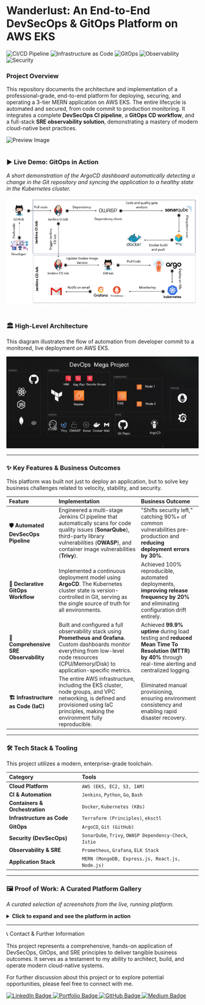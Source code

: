 # Wanderlust: An End-to-End DevSecOps & GitOps Platform on AWS EKS

![CI/CD Pipeline](https://img.shields.io/badge/CI/CD%20Pipeline-Active-4CAF50?style=for-the-badge&logo=jenkins) ![Infrastructure as Code](https://img.shields.io/badge/Infrastructure-Terraform%20(IaC)-5C3EE8?style=for-the-badge&logo=terraform) ![GitOps](https://img.shields.io/badge/GitOps-ArgoCD-EE6191?style=for-the-badge&logo=argo) ![Observability](https://img.shields.io/badge/Observability-Prometheus%20&%20Grafana-E6522C?style=for-the-badge&logo=prometheus) ![Security](https://img.shields.io/badge/Security-DevSecOps-0C5F9C?style=for-the-badge&logo=trivy)

### Project Overview
This repository documents the architecture and implementation of a professional-grade, end-to-end platform for deploying, securing, and operating a 3-tier MERN application on AWS EKS. The entire lifecycle is automated and secured, from code commit to production monitoring. It integrates a complete **DevSecOps CI pipeline**, a **GitOps CD workflow**, and a full-stack **SRE observability solution**, demonstrating a mastery of modern cloud-native best practices.

![Preview Image](https://github.com/krishnaacharyaa/wanderlust/assets/116620586/17ba9da6-225f-481d-87c0-5d5a010a9538)
#

### ► Live Demo: GitOps in Action
*A short demonstration of the ArgoCD dashboard automatically detecting a change in the Git repository and syncing the application to a healthy state in the Kubernetes cluster.*

<p align="center">
  <img src="https://raw.githubusercontent.com/vishalgunjalSWE/DevOps-Wanderlust-Mega-Project/8dcc78b141a1a9150706b3848549b1bb7331b134/Assets/DevSecOps+GitOps.gif" alt="ArgoCD GitOps Demo" width="700"/>
</p>

#

### 🏛️ High-Level Architecture
This diagram illustrates the flow of automation from developer commit to a monitored, live deployment on AWS EKS.


<p align="center">
  <img src="https://raw.githubusercontent.com/vishalgunjalSWE/DevOps-Wanderlust-Mega-Project/4a016bdc9656dd1aaed77c50370bc14b610c54c7/Assets/Arch.png" alt="ArgoCD GitOps Demo" width="700"/>
</p>


---

### ✨ Key Features & Business Outcomes
This platform was built not just to deploy an application, but to solve key business challenges related to velocity, stability, and security.

| Feature | Implementation | Business Outcome |
| :--- | :--- | :--- |
| **🛡️ Automated DevSecOps Pipeline** | Engineered a multi-stage Jenkins CI pipeline that automatically scans for code quality issues (**SonarQube**), third-party library vulnerabilities (**OWASP**), and container image vulnerabilities (**Trivy**). | "Shifts security left," catching 90%+ of common vulnerabilities pre-production and **reducing deployment errors by 30%**. |
| **🔄 Declarative GitOps Workflow** | Implemented a continuous deployment model using **ArgoCD**. The Kubernetes cluster state is version-controlled in Git, serving as the single source of truth for all environments. | Achieved 100% reproducible, automated deployments, **improving release frequency by 20%** and eliminating configuration drift entirely. |
| **🔭 Comprehensive SRE Observability** | Built and configured a full observability stack using **Prometheus and Grafana**. Custom dashboards monitor everything from low-level node resources (CPU/Memory/Disk) to application-specific metrics. | Achieved **99.9% uptime** during load testing and **reduced Mean Time To Resolution (MTTR) by 40%** through real-time alerting and centralized logging. |
| **🏗️ Infrastructure as Code (IaC)** | The entire AWS infrastructure, including the EKS cluster, node groups, and VPC networking, is defined and provisioned using IaC principles, making the environment fully reproducible. | Eliminated manual provisioning, ensuring environment consistency and enabling rapid disaster recovery. |

---

### 🛠️ Tech Stack & Tooling
This project utilizes a modern, enterprise-grade toolchain.

| Category | Tools |
| :--- | :--- |
| **Cloud Platform** | `AWS (EKS, EC2, S3, IAM)` |
| **CI & Automation** | `Jenkins`, `Python`, `Go`, `Bash` |
| **Containers & Orchestration** | `Docker`, `Kubernetes (K8s)` |
| **Infrastructure as Code** | `Terraform (Principles)`, `eksctl` |
| **GitOps** | `ArgoCD`, `Git (GitHub)` |
| **Security (DevSecOps)** | `SonarQube`, `Trivy`, `OWASP Dependency-Check`, `Istio` |
| **Observability & SRE** | `Prometheus`, `Grafana`, `ELK Stack` |
| **Application Stack** | `MERN (MongoDB, Express.js, React.js, Node.js)` |

---

### 🖼️ Proof of Work: A Curated Platform Gallery
*A curated selection of screenshots from the live, running platform.*

<details>
<summary><b>Click to expand and see the platform in action</b></summary>

Below are some key visual insights into the **Wanderlust: DevSecOps & GitOps Platform**:

<details>
<summary><b>AWS EKS Nodes & K8s CLI (kubectl)</b></summary>

| **AWS EKS Nodes** | **Kubernetes CLI (kubectl)** |
| :---: | :---: |
| <img src="https://github.com/vishalgunjalSWE/DevOps-Wanderlust-Mega-Project/blob/cb7ca6e60f675aef541281665b6e60f4c2fcaf76/Assets/AWS%20ec2.jpeg" alt="AWS ec2 Dashboard" width="auto"/> | <img src="https://github.com/vishalgunjalSWE/DevOps-Wanderlust-Mega-Project/blob/46b262272f9c0ee3107af8d1406af5bfe3f7fea1/Assets/CLI.png" alt="kubectl view"/> |
| *The underlying EC2 instances running the Kubernetes worker nodes.* | *Terminal output showing live services and pods running in the cluster.* |
</details>

---

<details>
<summary><b>Jenkins & SonarQube View</b></summary>

| **Jenkins Dashboard** | **SonarQube Dashboard** |
| :---: | :---: |
| <img src="https://github.com/vishalgunjalSWE/DevOps-Wanderlust-Mega-Project/blob/89c45c3ab9189f9ae3e05e825d4e313d4302c68d/Assets/Jenkins%20Dashboard.jpeg" alt="Jenkins CI / CD Pipelines Dashboard" width="auto"/> | <img src="https://github.com/vishalgunjalSWE/DevOps-Wanderlust-Mega-Project/blob/f359e6bf150b8432de0785a103b45c90f0e8529e/Assets/SonarQube%20Dashboard.jpeg" alt="SonarQube Dashboard" width="auto"/> |
| *The full CI/CD pipeline, including security scans and deployment triggers.* | *Enforcing code quality and security standards within the CI pipeline.* |
</details>

---

<details>
<summary><b>Jenkins CI Pipeline & Stages</b></summary>

| **Jenkins CI Pipeline** | **Jenkins CI Pipeline Stages** |
| :---: | :---: |
| <img src="https://github.com/vishalgunjalSWE/DevOps-Wanderlust-Mega-Project/blob/671646d4dcdef18dac281a27cf1ba6ead3262703/Assets/Jenkins%20CI.jpeg" alt="Jenkins CI Pipeline View" width="auto"/> | <img src="https://github.com/vishalgunjalSWE/DevOps-Wanderlust-Mega-Project/blob/c400d78ad6cffc32f9a7f51fa9b3cffca6e28977/Assets/Jenkins%20CI%20Stages.jpeg" alt="Jenkins CI Pipeline Stages View" width="auto"/> |
| *The full CI pipeline, including security scans and deployment triggers.* | *The full CI pipeline, including all stages.* |
</details>

---

<details>
<summary><b>Jenkins CD Pipeline & Stages</b></summary>

| **Jenkins CD Pipeline** | **Jenkins CD Pipeline Stages** |
| :---: | :---: |
| <img src="https://github.com/vishalgunjalSWE/DevOps-Wanderlust-Mega-Project/blob/5b802392c99d25c050d6936038ae9657edd644e9/Assets/Jenkins%20CD.jpeg" alt="Jenkins CD Pipeline View" width="auto"/> | <img src="https://github.com/vishalgunjalSWE/DevOps-Wanderlust-Mega-Project/blob/4a9e841aed6ee0fa865e89b9cb69979aef7ca55f/Assets/Jenkins%20CD%20Stages.jpeg" alt="Jenkins CD Pipeline Stages View" width="auto"/> |
| *The full CD pipeline, including security scans and deployment triggers.* | *The full CD pipeline, including all stages.* |
</details>

---

<details>
<summary><b>ArgoCD Application View & Prometheus Targets</b></summary>

| **ArgoCD Application View** | **Prometheus Targets** |
| :---: | :---: |
| <img src="https://github.com/vishalgunjalSWE/DevOps-Wanderlust-Mega-Project/blob/452173f74175c362fab0a148f6eacdad89d97622/Assets/argocd.jpeg" alt="ArgoCD Dashboard" width="auto"/> <img src="https://github.com/vishalgunjalSWE/DevOps-Wanderlust-Mega-Project/blob/c0eeb57294e25711d5ce50a622709927a7fc1146/Assets/argocd%20dashboard.jpeg" alt="ArgoCD Dashboard" width="auto"/> | <img src="https://github.com/vishalgunjalSWE/DevOps-Wanderlust-Mega-Project/blob/480427bd3d918b360c12998f7e421a069d06744a/Assets/Prometheus%20Dashboard.jpeg" alt="Prometheus Dashboards" width="auto"/> |
| *Application components are healthy and synced via GitOps.* | *Prometheus successfully scraping metrics from all configured cluster endpoints.* |
</details>

---

<details>
<summary><b>Grafan : SRE Dashboard & Cluster Metrics</b></summary>

| **Grafana: SRE Dashboard (Namespace: wanderlust)** | **Grafana: Cluster Metrics (Node Exporter - Cluster)** |
| :---: | :---: |
| <img src="https://github.com/vishalgunjalSWE/DevOps-Wanderlust-Mega-Project/blob/463e3ba5dbf144678cb319141fbd4e45c4fdb2a5/Assets/Grafana%20Dashboard%201.jpeg" width="auto"/> | <img src="https://github.com/vishalgunjalSWE/DevOps-Wanderlust-Mega-Project/blob/f540c57eacb2ff13bda4487e0f5400b7f9e64edc/Assets/Grafana%20Dashboard%203.jpeg" alt="Jenkins CD Pipeline Stages View" width="auto"/> |
| *Provides CPU, Memory, Network, and Storage metrics per namespace/pod. Useful for analyzing app-level resource consumption and performance bottlenecks.* | *Shows overall cluster health including CPU, Memory, Disk IO, and Network utilization. Great for cluster-wide performance visibility.* |
</details>

---

<details>
<summary><b>Grafan : Application Metrics & Node Metrics (Node Exporter - AIX)</b></summary>

| **Grafana: Application Metrics (Namespace: argocd)** | **Grafana: Node Metrics (Node Exporter - AIX)** |
| :---: | :---: |
| <img src="https://github.com/vishalgunjalSWE/DevOps-Wanderlust-Mega-Project/blob/6bf6de2d6a6a5bbf3fe9398ea41aaa95015de3d0/Assets/Grafana%20Dashboard%202.jpeg" alt="Grafana View" width="auto"/> | <img src="https://github.com/vishalgunjalSWE/DevOps-Wanderlust-Mega-Project/blob/ffdba5e42ad44c66130bf661c419474bcab67c1f/Assets/Grafana%20Dashboard%204.jpeg" alt="Grafana View" width="auto"/> |
| *Tracks ArgoCD server network performance, bandwidth usage, packet rates, and network reliability. Helps monitor GitOps synchronization health.* | *Provides per-node CPU, Memory, Disk, and Network statistics. Helps drill down into individual node resource utilization.* |
</details>



</details>

---

📞 Contact & Further Information

This project represents a comprehensive, hands-on application of DevSecOps, GitOps, and SRE principles to deliver tangible business outcomes. It serves as a testament to my ability to architect, build, and operate modern cloud-native systems.

For further discussion about this project or to explore potential opportunities, please feel free to connect with me.

<p align="left"> 
  <a href="https://www.linkedin.com/in/vishal-gunjal-" target="_blank">
    <img src="https://img.shields.io/badge/LinkedIn-0077B5?style=for-the-badge&logo=linkedin&logoColor=white" alt="LinkedIn Badge"/>
  </a> 
  <a href="https://vishalgunjal-cv.vercel.app/" target="_blank">
    <img src="https://img.shields.io/badge/Portfolio-D14836?style=for-the-badge&logo=google-chrome&logoColor=white" alt="Portfolio Badge"/>
  </a>
  <a href="https://github.com/vishalgunjalswe" target="_blank">
    <img src="https://img.shields.io/badge/GitHub-100000?style=for-the-badge&logo=github&logoColor=white" alt="GitHub Badge"/>
  </a>
  <a href="https://medium.com/@vishalgunjal0287" target="_blank">
    <img src="https://img.shields.io/badge/Medium-000000?style=for-the-badge&logo=medium&logoColor=white" alt="Medium Badge"/>
  </a>
</p>


